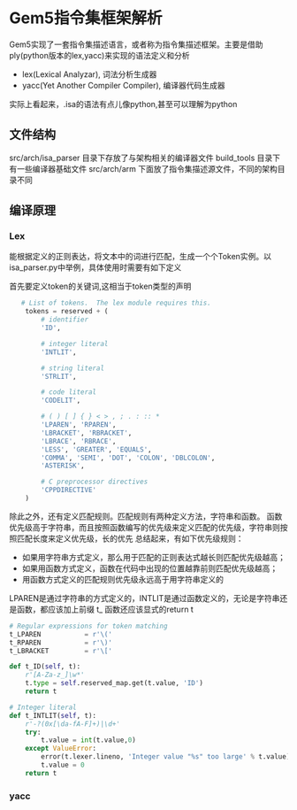 # Gem5指令集框架解析

Gem5实现了一套指令集描述语言，或者称为指令集描述框架。主要是借助ply(python版本的lex,yacc)来实现的语法定义和分析

- lex(Lexical Analyzar), 词法分析生成器
- yacc(Yet Another Compiler Compiler), 编译器代码生成器

实际上看起来，.isa的语法有点儿像python,甚至可以理解为python

## 文件结构

src/arch/isa_parser 目录下存放了与架构相关的编译器文件
build_tools 目录下有一些编译器基础文件
src/arch/arm 下面放了指令集描述源文件，不同的架构目录不同

## 编译原理

### Lex

能根据定义的正则表达，将文本中的词进行匹配，生成一个个Token实例。以isa_parser.py中举例，具体使用时需要有如下定义

首先要定义token的关键词,这相当于token类型的声明

```python
   # List of tokens.  The lex module requires this.
    tokens = reserved + (
        # identifier
        'ID',

        # integer literal
        'INTLIT',

        # string literal
        'STRLIT',

        # code literal
        'CODELIT',

        # ( ) [ ] { } < > , ; . : :: *
        'LPAREN', 'RPAREN',
        'LBRACKET', 'RBRACKET',
        'LBRACE', 'RBRACE',
        'LESS', 'GREATER', 'EQUALS',
        'COMMA', 'SEMI', 'DOT', 'COLON', 'DBLCOLON',
        'ASTERISK',

        # C preprocessor directives
        'CPPDIRECTIVE'
    )
```

除此之外，还有定义匹配规则。匹配规则有两种定义方法，字符串和函数。
函数优先级高于字符串，而且按照函数编写的优先级来定义匹配的优先级，字符串则按照匹配长度来定义优先级，长的优先
总结起来，有如下优先级规则：

- 如果用字符串方式定义，那么用于匹配的正则表达式越长则匹配优先级越高；
- 如果用函数方式定义，函数在代码中出现的位置越靠前则匹配优先级越高；
- 用函数方式定义的匹配规则优先级永远高于用字符串定义的

LPAREN是通过字符串的方式定义的，INTLIT是通过函数定义的，无论是字符串还是函数，都应该加上前缀 t_
函数还应该显式的return t

```python
# Regular expressions for token matching
t_LPAREN           = r'\('
t_RPAREN           = r'\)'
t_LBRACKET         = r'\['

def t_ID(self, t):
    r'[A-Za-z_]\w*'
    t.type = self.reserved_map.get(t.value, 'ID')
    return t

# Integer literal
def t_INTLIT(self, t):
    r'-?(0x[\da-fA-F]+)|\d+'
    try:
        t.value = int(t.value,0)
    except ValueError:
        error(t.lexer.lineno, 'Integer value "%s" too large' % t.value)
        t.value = 0
    return t
```

### yacc

